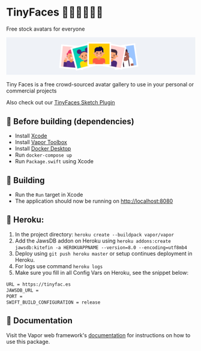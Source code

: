 # TinyFaces 👦🏼👨🏾👩🏻

Free stock avatars for everyone

<img src="/Public/images/github-header.png?raw=true" width="888">

Tiny Faces is a free crowd-sourced avatar gallery to use in your personal or commercial projects

Also check out our [TinyFaces Sketch Plugin](https://github.com/maximedegreve/TinyFaces-Sketch-Plugin)

## 🎒 Before building (dependencies)

- Install [Xcode](https://developer.apple.com/xcode/)
- Install [Vapor Toolbox](https://docs.vapor.codes/4.0/install/macos/)
- Install [Docker Desktop](https://www.docker.com)
- Run `docker-compose up`
- Run `Package.swift` using Xcode

## 🚧 Building

- Run the `Run` target in Xcode
- The application should now be running on [http://localhost:8080](http://localhost:8080)

## 💟 Heroku:

1.  In the project directory: `heroku create --buildpack vapor/vapor`
2.  Add the JawsDB addon on Heroku using `heroku addons:create jawsdb:kitefin -a HEROKUAPPNAME --version=8.0 --encoding=utf8mb4`
3.  Deploy using `git push heroku master` or setup continues deployment in Heroku.
4.  For logs use command `heroku logs`
5.  Make sure you fill in all Config Vars on Heroku, see the snippet below:

```
URL = https://tinyfac.es
JAWSDB_URL =
PORT =
SWIFT_BUILD_CONFIGURATION = release
```

## 📖 Documentation

Visit the Vapor web framework's [documentation](http://docs.vapor.codes) for instructions on how to use this package.
